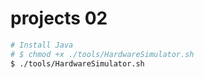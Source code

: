 # projects 02

```sh
# Install Java
# $ chmod +x ./tools/HardwareSimulator.sh
$ ./tools/HardwareSimulator.sh
```
